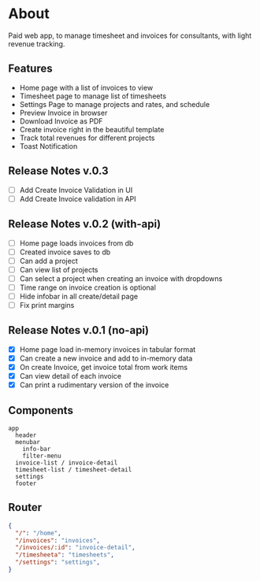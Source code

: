 # About

Paid web app, to manage timesheet and invoices for consultants, with light revenue tracking.

## Features
- Home page with a list of invoices to view
- Timesheet page to manage list of timesheets
- Settings Page to manage projects and rates, and schedule
- Preview Invoice in browser
- Download Invoice as PDF
- Create invoice right in the beautiful template
- Track total revenues for different projects
- Toast Notification

## Release Notes v.0.3
- [ ] Add Create Invoice Validation in UI
- [ ] Add Create Invoice validation in API

## Release Notes v.0.2 (with-api)
- [ ] Home page loads invoices from db
- [ ] Created invoice saves to db
- [ ] Can add a project
- [ ] Can view list of projects
- [ ] Can select a project when creating an invoice with dropdowns
- [ ] Time range on invoice creation is optional
- [ ] Hide infobar in all create/detail page
- [ ] Fix print margins

## Release Notes v.0.1 (no-api)
- [x] Home page load in-memory invoices in tabular format
- [x] Can create a new invoice and add to in-memory data
- [x] On create Invoice, get invoice total from work items
- [x] Can view detail of each invoice
- [x] Can print a rudimentary version of the invoice

## Components
```
app
  header
  menubar
    info-bar
    filter-menu
  invoice-list / invoice-detail
  timesheet-list / timesheet-detail
  settings
  footer
```

## Router
```json
{
  "/": "/home",
  "/invoices": "invoices",
  "/invoices/:id": "invoice-detail",
  "/timesheeta": "timesheets",
  "/settings": "settings",
}
```
